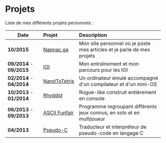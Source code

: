 Projets
=======


Liste de mes différents projets personnels :

| Date                      | Projet                                                        | Description                                                             |
| ------------------------- | :------------------------------------------------------------ | :---------------------------------------------------------------------- |
| **10/2015**               | [Napnac.ga](/pages/projets/napnac.html)             | Mon site personnel où je poste mes articles et je parle de mes projets  |
| **09/2014** - **09/2015** | [IOI](/pages/projets/ioi.html)                      | Mon entraînement et mon parcours pour les IOI                           |
| **02/2014** - **04/2014** | [NandToTetris](/pages/projets/nandtotetris.html)    | Un ordinateur émulé accompagné d'un compilateur et d'un mini-OS         |
| **10/2013** - **01/2014** | [Rhyddid](/pages/projets/rhyddid.html)              | Rogue-like construit entièrement en console                             |
| **06/2013** - **09/2013** | [ASCII Funfair](/pages/projets/ascii_funfair.html)  | Programme regroupant différents jeux connus, en solo et en multijoueur  |
| **04/2013**               | [Pseudo-C](/pages/projets/pseudo-c.html)            | Traducteur et interpréteur de pseudo-code en langage C                  |
